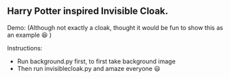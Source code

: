 ## Harry Potter inspired Invisible Cloak.

Demo:
(Although not exactly a cloak, thought it would be fun to show this as an example :laughing: )


Instructions:
* Run background.py first, to first take background image
* Then run invisiblecloak.py and amaze everyone :smiley:
